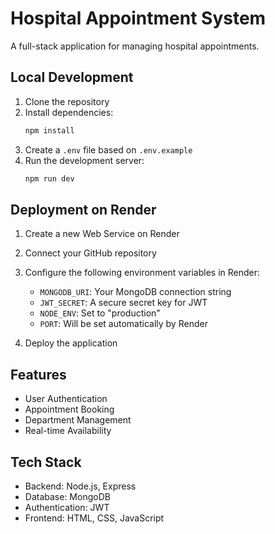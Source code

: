 # Hospital Appointment System

A full-stack application for managing hospital appointments.

## Local Development

1. Clone the repository
2. Install dependencies:
   ```bash
   npm install
   ```
3. Create a `.env` file based on `.env.example`
4. Run the development server:
   ```bash
   npm run dev
   ```

## Deployment on Render

1. Create a new Web Service on Render
2. Connect your GitHub repository
3. Configure the following environment variables in Render:
   - `MONGODB_URI`: Your MongoDB connection string
   - `JWT_SECRET`: A secure secret key for JWT
   - `NODE_ENV`: Set to "production"
   - `PORT`: Will be set automatically by Render

4. Deploy the application

## Features

- User Authentication
- Appointment Booking
- Department Management
- Real-time Availability

## Tech Stack

- Backend: Node.js, Express
- Database: MongoDB
- Authentication: JWT
- Frontend: HTML, CSS, JavaScript